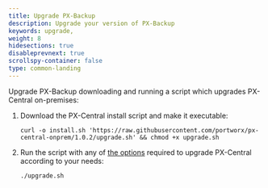 ```yaml
---
title: Upgrade PX-Backup
description: Upgrade your version of PX-Backup
keywords: upgrade, 
weight: 8
hidesections: true
disableprevnext: true
scrollspy-container: false
type: common-landing
---
```


Upgrade PX-Backup downloading and running a script which upgrades PX-Central on-premises:

1. Download the PX-Central install script and make it executable:

    ```text
    curl -o install.sh 'https://raw.githubusercontent.com/portworx/px-central-onprem/1.0.2/upgrade.sh' && chmod +x upgrade.sh
    ```

2. Run the script with any of [the options](/use-px-backup/upgrade/upgrade-script-reference) required to upgrade PX-Central according to your needs:

    ```text
    ./upgrade.sh
    ```